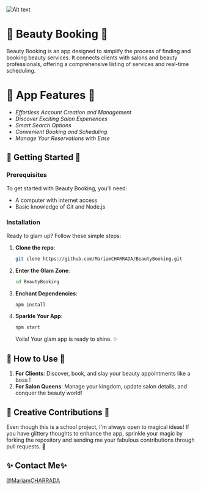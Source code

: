 ![Alt text](URL-of-the-image)

# 💅 Beauty Booking 💄

   Beauty Booking is an app designed to simplify the process of finding and booking beauty services. It connects clients with salons and beauty professionals, offering a comprehensive listing of services and real-time scheduling.

# 🌟 App Features 🌟

- *Effortless Account Creation and Management*
- *Discover Exciting Salon Experiences*
- *Smart Search Options*
- *Convenient Booking and Scheduling*
- *Manage Your Reservations with Ease*


## 🎀 Getting Started 🎀

### Prerequisites
To get started with Beauty Booking, you'll need:
- A computer with internet access
- Basic knowledge of Git and Node.js

### Installation
Ready to glam up? Follow these simple steps:
1. **Clone the repo**:
   ```bash
   git clone https://github.com/MariamCHARRADA/BeautyBooking.git
   ```
2. **Enter the Glam Zone**:
   ```bash
   cd BeautyBooking
   ```
3. **Enchant Dependencies**:
   ```bash
   npm install
   ```
4. **Sparkle Your App**:
   ```bash
   npm start
   ```
   Voila! Your glam app is ready to shine. ✨

## 💋 How to Use 💋

1. **For Clients**: Discover, book, and slay your beauty appointments like a boss !
2. **For Salon Queens**: Manage your kingdom, update salon details, and conquer the beauty world!

## 🌈 Creative Contributions 🌈

Even though this is a school project, I'm always open to magical ideas! If you have glittery thoughts to enhance the app, sprinkle your magic by forking the repository and sending me your fabulous contributions through pull requests. 💖

## ✨ Contact Me✨

[@MariamCHARRADA](https://github.com/MariamCHARRADA)
